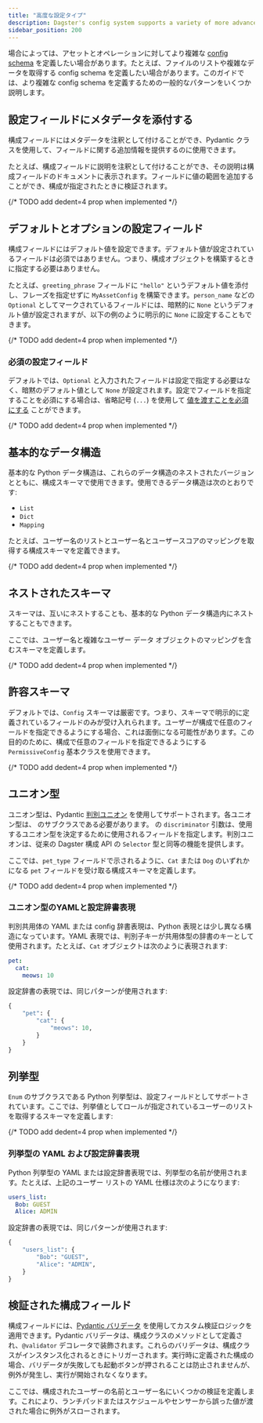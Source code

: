 ```yaml
---
title: "高度な設定タイプ"
description: Dagster's config system supports a variety of more advanced config types.
sidebar_position: 200
---
```


場合によっては、アセットとオペレーションに対してより複雑な [config schema](run-configuration) を定義したい場合があります。たとえば、ファイルのリストや複雑なデータを取得する config schema を定義したい場合があります。このガイドでは、より複雑な config schema を定義するための一般的なパターンをいくつか説明します。

## 設定フィールドにメタデータを添付する

構成フィールドにはメタデータを注釈として付けることができ、Pydantic <PyObject section="config" module="dagster" object="Field"/> クラスを使用して、フィールドに関する追加情報を提供するのに使用できます。

たとえば、構成フィールドに説明を注釈として付けることができ、その説明は構成フィールドのドキュメントに表示されます。フィールドに値の範囲を追加することができ、構成が指定されたときに検証されます。

{/* TODO add dedent=4 prop when implemented */}
<CodeExample path="docs_snippets/docs_snippets/guides/dagster/pythonic_config/pythonic_config.py" startAfter="start_metadata_config" endBefore="end_metadata_config" />

## デフォルトとオプションの設定フィールド

構成フィールドにはデフォルト値を設定できます。デフォルト値が設定されているフィールドは必須ではありません。つまり、構成オブジェクトを構築するときに指定する必要はありません。

たとえば、`greeting_phrase` フィールドに `"hello"` というデフォルト値を添付し、フレーズを指定せずに `MyAssetConfig` を構築できます。`person_name` などの `Optional` としてマークされているフィールドには、暗黙的に `None` というデフォルト値が設定されますが、以下の例のように明示的に `None` に設定することもできます。

{/* TODO add dedent=4 prop when implemented */}
<CodeExample path="docs_snippets/docs_snippets/guides/dagster/pythonic_config/pythonic_config.py" startAfter="start_optional_config" endBefore="end_optional_config" />

### 必須の設定フィールド

デフォルトでは、`Optional` と入力されたフィールドは設定で指定する必要はなく、暗黙のデフォルト値として `None` が設定されます。設定でフィールドを指定することを必須にする場合は、省略記号 (`...`) を使用して [値を渡すことを必須にする](https://docs.pydantic.dev/usage/models/#required-fields) ことができます。

{/* TODO add dedent=4 prop when implemented */}
<CodeExample path="docs_snippets/docs_snippets/guides/dagster/pythonic_config/pythonic_config.py" startAfter="start_required_config" endBefore="end_required_config" />

## 基本的なデータ構造

基本的な Python データ構造は、これらのデータ構造のネストされたバージョンとともに、構成スキーマで使用できます。使用できるデータ構造は次のとおりです:

- `List`
- `Dict`
- `Mapping`

たとえば、ユーザー名のリストとユーザー名とユーザースコアのマッピングを取得する構成スキーマを定義できます。

{/* TODO add dedent=4 prop when implemented */}
<CodeExample path="docs_snippets/docs_snippets/guides/dagster/pythonic_config/pythonic_config.py" startAfter="start_basic_data_structures_config" endBefore="end_basic_data_structures_config" />

## ネストされたスキーマ

スキーマは、互いにネストすることも、基本的な Python データ構造内にネストすることもできます。

ここでは、ユーザー名と複雑なユーザー データ オブジェクトのマッピングを含むスキーマを定義します。

{/* TODO add dedent=4 prop when implemented */}
<CodeExample path="docs_snippets/docs_snippets/guides/dagster/pythonic_config/pythonic_config.py" startAfter="start_nested_schema_config" endBefore="end_nested_schema_config" />

## 許容スキーマ

デフォルトでは、`Config` スキーマは厳密です。つまり、スキーマで明示的に定義されているフィールドのみが受け入れられます。ユーザーが構成で任意のフィールドを指定できるようにする場合、これは面倒になる可能性があります。この目的のために、構成で任意のフィールドを指定できるようにする `PermissiveConfig` 基本クラスを使用できます。

{/* TODO add dedent=4 prop when implemented */}
<CodeExample path="docs_snippets/docs_snippets/guides/dagster/pythonic_config/pythonic_config.py" startAfter="start_permissive_schema_config" endBefore="end_permissive_schema_config" />

## ユニオン型

ユニオン型は、Pydantic [判別ユニオン](https://docs.pydantic.dev/usage/types/#discriminated-unions-aka-tagged-unions) を使用してサポートされます。各ユニオン型は、<PyObject section="config" module="dagster" object="Config"/> のサブクラスである必要があります。<PyObject section="config" module="dagster" object="Field"/> の `​​discriminator` 引数は、使用するユニオン型を決定するために使用されるフィールドを指定します。判別ユニオンは、従来の Dagster 構成 API の `Selector` 型と同等の機能を提供します。

ここでは、`pet_type` フィールドで示されるように、`Cat` または `Dog` のいずれかになる `pet` フィールドを受け取る構成スキーマを定義します。

{/* TODO add dedent=4 prop when implemented */}
<CodeExample path="docs_snippets/docs_snippets/guides/dagster/pythonic_config/pythonic_config.py" startAfter="start_union_schema_config" endBefore="end_union_schema_config" />

### ユニオン型のYAMLと設定辞書表現

判別共用体の YAML または config 辞書表現は、Python 表現とは少し異なる構造になっています。YAML 表現では、判別子キーが共用体型の辞書のキーとして使用されます。たとえば、`Cat` オブジェクトは次のように表現されます:

```yaml
pet:
  cat:
    meows: 10
```

設定辞書の表現では、同じパターンが使用されます:

```python
{
    "pet": {
        "cat": {
            "meows": 10,
        }
    }
}
```

## 列挙型

`Enum` のサブクラスである Python 列挙型は、設定フィールドとしてサポートされています。ここでは、列挙値としてロールが指定されているユーザーのリストを取得するスキーマを定義します:

{/* TODO add dedent=4 prop when implemented */}
<CodeExample path="docs_snippets/docs_snippets/guides/dagster/pythonic_config/pythonic_config.py" startAfter="start_enum_schema_config" endBefore="end_enum_schema_config" />

### 列挙型の YAML および設定辞書表現

Python 列挙型の YAML または設定辞書表現では、列挙型の名前が使用されます。たとえば、上記のユーザー リストの YAML 仕様は次のようになります:

```yaml
users_list:
  Bob: GUEST
  Alice: ADMIN
```

設定辞書の表現では、同じパターンが使用されます:

```python
{
    "users_list": {
        "Bob": "GUEST",
        "Alice": "ADMIN",
    }
}
```

## 検証された構成フィールド

構成フィールドには、[Pydantic バリデータ](https://docs.pydantic.dev/usage/validators/) を使用してカスタム検証ロジックを適用できます。Pydantic バリデータは、構成クラスのメソッドとして定義され、`@validator` デコレータで装飾されます。これらのバリデータは、構成クラスがインスタンス化されるときにトリガーされます。実行時に定義された構成の場合、バリデータが失敗しても起動ボタンが押されることは防止されませんが、例外が発生し、実行が開始されなくなります。

ここでは、構成されたユーザーの名前とユーザー名にいくつかの検証を定義します。これにより、ランチパッドまたはスケジュールやセンサーから誤った値が渡された場合に例外がスローされます。

<CodeExample path="docs_snippets/docs_snippets/guides/dagster/pythonic_config/pythonic_config.py" startAfter="start_validated_schema_config" endBefore="end_validated_schema_config" />
